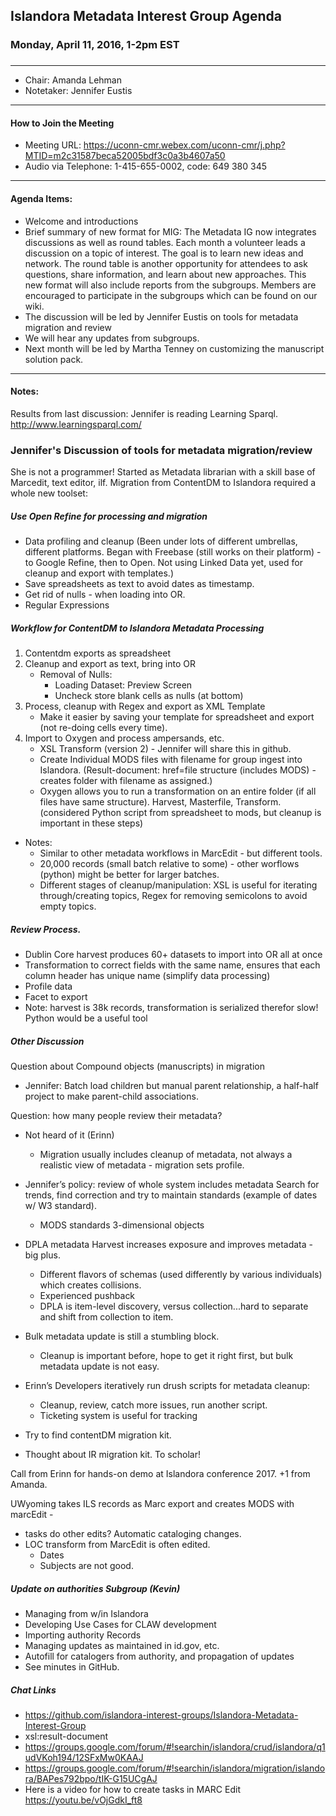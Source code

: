 ## Islandora Metadata Interest Group Agenda
### Monday, April 11, 2016, 1-2pm EST
### 
---
* Chair: Amanda Lehman
* Notetaker:  Jennifer Eustis

---

#### How to Join the Meeting  
* Meeting URL: https://uconn-cmr.webex.com/uconn-cmr/j.php?MTID=m2c31587beca52005bdf3c0a3b4607a50
* Audio via Telephone: 1-415-655-0002, code: 649 380 345

---

#### Agenda Items:
* Welcome and introductions
* Brief summary of new format for MIG: The Metadata IG now integrates discussions as well as round tables. Each month a volunteer leads a discussion on a topic of interest. The goal is to learn new ideas and network. The round table is another opportunity for attendees to ask questions, share information, and learn about new approaches. This new format will also include reports from the subgroups. Members are encouraged to participate in the subgroups which can be found on our wiki.
* The discussion will be led by Jennifer Eustis on tools for metadata migration and review 
* We will hear any updates from subgroups.
* Next month will be led by Martha Tenney on customizing the manuscript solution pack.
---
#### Notes:

Results from last discussion: Jennifer is reading Learning Sparql. http://www.learningsparql.com/ 

### Jennifer's Discussion of tools for metadata migration/review

She is not a programmer! Started as Metadata librarian with a skill base of Marcedit, text editor, ilf.
Migration from ContentDM to Islandora required a whole new toolset:
##### Use Open Refine for processing and migration
* Data profiling and cleanup
(Been under lots of different umbrellas, different platforms.  Began with Freebase (still works on their platform) - to Google Refine, then to Open. 
Not using Linked Data yet, used for cleanup and export with templates.)
* Save spreadsheets as text to avoid dates as timestamp.
* Get rid of nulls - when loading into OR.
* Regular Expressions
##### Workflow for ContentDM to Islandora Metadata Processing
1.  Contentdm exports as spreadsheet
2.  Cleanup and export as text, bring into OR
    - Removal of Nulls:
        - Loading Dataset: Preview Screen
        - Uncheck store blank cells as nulls (at bottom)
3.  Process, cleanup with Regex and export as XML Template 
    - Make it easier by saving your template for spreadsheet and export (not re-doing cells every time).
4.  Import to Oxygen and process ampersands, etc.
    - XSL Transform (version 2) - Jennifer will share this in github.
    - Create Individual MODS files with filename for group ingest into Islandora.
(Result-document: href=file structure (includes MODS) - creates folder with filename as assigned.)
    - Oxygen allows you to run a transformation on an entire folder (if all files have same structure).
Harvest, Masterfile, Transform.
(considered Python script from spreadsheet to mods, but cleanup is important in these steps)

* Notes: 
    - Similar to other metadata workflows in MarcEdit - but different tools.
    - 20,000 records (small batch relative to some) - other worflows (python) might be better for larger batches.
    - Different stages of cleanup/manipulation: XSL is useful for iterating through/creating topics, Regex for removing semicolons to avoid empty topics.

##### Review Process.
* Dublin Core harvest produces 60+ datasets to import into OR all at once
* Transformation to correct fields with the same name, ensures that each column header has unique name (simplify data processing)
* Profile data
* Facet to export
* Note: harvest is 38k records, transformation is serialized therefor slow! 
Python would be a useful tool

##### Other Discussion
Question about Compound objects (manuscripts) in migration
* Jennifer: Batch load children but manual parent relationship, a half-half project to make parent-child associations. 

Question: how many people review their metadata?
* Not heard of it (Erinn)
    - Migration usually includes cleanup of metadata, not always a realistic view of metadata - migration sets profile.  
* Jennifer’s policy: review of whole system includes metadata
Search for trends, find correction and try to maintain standards (example of dates w/ W3 standard).
    - MODS standards 3-dimensional objects
* DPLA metadata Harvest increases exposure and improves metadata - big plus.
    - Different flavors of schemas (used differently by various individuals) which creates collisions.
    - Experienced pushback
    - DPLA is item-level discovery, versus collection...hard to separate and shift from collection to item. 
* Bulk metadata update is still a stumbling block. 
   - Cleanup is important before, hope to get it right first, but bulk metadata update is not easy.
* Erinn’s Developers iteratively run drush scripts for metadata cleanup:
    - Cleanup, review, catch more issues, run another script.
    - Ticketing system is useful for tracking

* Try to find contentDM migration kit.
* Thought about IR migration kit. To scholar!

Call from Erinn for hands-on demo at Islandora conference 2017.
    +1 from Amanda.

UWyoming takes ILS records as Marc export and creates MODS with marcEdit - 
- tasks do other edits? Automatic cataloging changes.
- LOC transform from MarcEdit is often edited.
    - Dates
    - Subjects are not good.

##### Update on authorities Subgroup (Kevin)
* Managing from w/in Islandora
* Developing Use Cases for CLAW development
* Importing authority Records
* Managing updates as maintained in id.gov, etc.
* Autofill for catalogers from authority, and propagation of updates
* See minutes in GitHub.

##### Chat Links
* https://github.com/islandora-interest-groups/Islandora-Metadata-Interest-Group
* xsl:result-document
* https://groups.google.com/forum/#!searchin/islandora/crud/islandora/q1udVKoh194/12SFxMw0KAAJ
* https://groups.google.com/forum/#!searchin/islandora/migration/islandora/BAPes792bpo/tIK-G15UCgAJ
* Here is a video for how to create tasks in MARC Edit <https://youtu.be/vOjGdkI_ft8>
